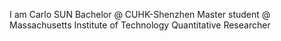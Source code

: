 I am Carlo SUN
Bachelor @ CUHK-Shenzhen 
Master student @ Massachusetts Institute of Technology
Quantitative Researcher 
